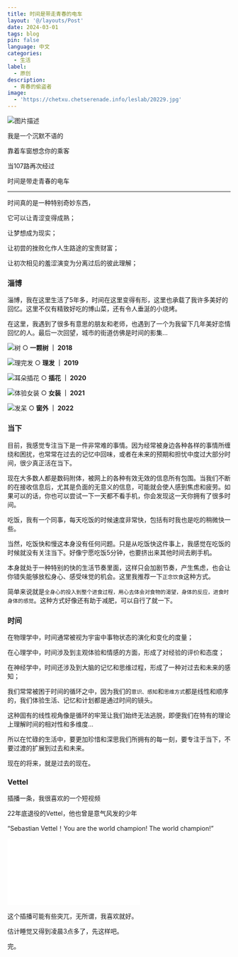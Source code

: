 ```yaml
---
title: 时间是带走青春的电车
layout: '@/layouts/Post'
date: 2024-03-01
tags: blog
pin: false
language: 中文
categories:
  - 生活
label:
  - 原创
description:
  - 青春的偷盗者
image:
  - 'https://chetxu.chetserenade.info/leslab/20229.jpg'
---
```


![图片描述](https://chetxu.chetserenade.info/leslab/20229.jpg)

我是一个沉默不语的

靠着车窗想念你的乘客

当107路再次经过

时间是带走青春的电车

---

时间真的是一种特别奇妙东西，

它可以让青涩变得成熟；

让梦想成为现实；

让初尝的挫败化作人生路途的宝贵财富；

让初次相见的羞涩演变为分离过后的彼此理解；

### 淄博

淄博，我在这里生活了5年多，时间在这里变得有形，这里也承载了我许多美好的回忆。这里不仅有精致好吃的博山菜，还有令人垂涎的小烧烤。

在这里，我遇到了很多有意思的朋友和老师，也遇到了一个为我留下几年美好恋情回忆的人。最后一次回望，城市的街道仿佛是时间的影集...

![树](https://chetxu.chetserenade.info/leslab/WechatIMG2050.jpg)
○ **一颗树 ｜ 2018**

![理完发](https://chetxu.chetserenade.info/leslab/WechatIMG11.jpg)
○ **理发 ｜ 2019**

![耳朵插花](https://chetxu.chetserenade.info/leslab/1%E8%8A%B1.jpg)
○ **插花 ｜ 2020**

![体验女装](https://chetxu.chetserenade.info/leslab/%E5%A5%B3%E8%A3%852.jpg)
○ **女装 ｜ 2021**

![发呆](https://chetxu.chetserenade.info/leslab/%E6%BD%98%E5%BA%84.jpg)
○ **窗外 ｜ 2022**

### 当下

目前，我感觉专注当下是一件非常难的事情。因为经常被身边各种各样的事情所缠绕和困扰，也常常在过去的记忆中回味，或者在未来的预期和担忧中度过大部分时间，很少真正活在当下。

现在大多数人都是数码附体，被网上的各种有效无效的信息所有包围。当我们不断的在接收信息后，尤其是负面的无意义的信息，可能就会使人感到焦虑和疲劳。如果可以的话，你也可以尝试一下一天都不看手机，你会发现这一天你拥有了很多时间。

吃饭，我有一个同事，每天吃饭的时候速度非常快，包括有时我也是吃的稍微快一些。

当然，吃饭快和慢这本身没有任何问题。只是从吃饭快这件事上，我感觉在吃饭的时候就没有关注当下。好像宁愿吃饭5分钟，也要挤出来其他时间去刷手机。

本身就处于一种特别的快的生活节奏里面，这样只会加剧节奏，产生焦虑，也会让你错失能够放松身心、感受味觉的机会。这里我推荐一下`正念饮食`这种方式。

简单来说就是`全身心的投入到整个进食过程，用心去体会对食物的渴望，身体的反应，进食时身体的感觉`。这种方式好像还有助于减肥，可以自行了就一下。

### 时间

在物理学中，时间通常被视为宇宙中事物状态的演化和变化的度量；

在心理学中，时间涉及到主观体验和情感的方面，形成了对经验的评价和态度；

在神经学中，时间还涉及到大脑的记忆和思维过程，形成了一种对过去和未来的感知；

我们常常被困于时间的循环之中，因为我们的`意识、感知`和`思维方式`都是线性和顺序的，我们体验生活、记忆和计划都是通过时间的镜头。

这种固有的线性视角像是循环的牢笼让我们始终无法逃脱，即便我们在特有的理论上理解时间的相对性和多维度...

所以在忙碌的生活中，要更加珍惜和深思我们所拥有的每一刻，要专注于当下，不要过渡的扩展到过去和未来。

现在的将来，就是过去的现在。

### Vettel

插播一条，我很喜欢的一个短视频

22年底退役的Vettel，他也曾是意气风发的少年

“Sebastian Vettel！You are the world champion!  The  world champion!”

<iframe src="//player.bilibili.com/player.html?aid=770606504&bvid=BV1nr4y1u7k7&cid=763135655&p=1" scrolling="no" border="0" frameborder="no" framespacing="0" allowfullscreen="true"> </iframe>

这个插播可能有些突兀，无所谓，我喜欢就好。

估计睡觉又得到凌晨3点多了，先这样吧。

完。
